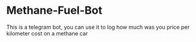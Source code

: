# Methane-Fuel-Bot
This is a telegram bot, you can use it to log how much was you price per kilometer cost on a methane car
